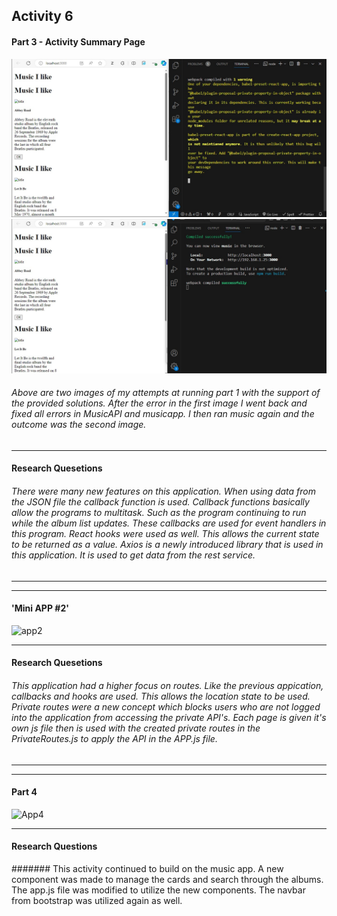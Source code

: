 ## Activity 6

#### Part 3 - Activity Summary Page
![Attempt1](solution1.jpg 'First attempt at solution 1.')
![Attempt2](solution1.2.jpg 'Second attempt at solution 2')

###### Above are two images of my attempts at running part 1 with the support of the provided solutions. After the error in the first image I went back and fixed all errors in MusicAPI and musicapp. I then ran music again and the outcome was the second image.

***

#### Research Quesetions
###### There were many new features on this application. When using data from the JSON file the callback function is used. Callback functions basically allow the programs to multitask. Such as the program continuing to run while the album list updates. These callbacks are used for event handlers in this program. React hooks were used as well. This allows the current state to be returned as a value. Axios is a newly introduced library that is used in this application. It is used to get data from the rest service.

***
***

#### 'Mini APP #2'
![app2](router.jpg, 'App 2')
***

#### Research Quesetions
###### This application had a higher focus on routes. Like the previous appication, callbacks and hooks are used. This allows the location state to be used. Private routes were a new concept which blocks users who are not logged into the application from accessing the private API's. Each page is given it's own js file then is used with the created private routes in the PrivateRoutes.js to apply the API in the APP.js file.

***
***

#### Part 4
![App4](4.jpg, 'Application 4')
***
#### Research Questions
####### This activity continued to build on the music app. A new component was made to manage the cards and search through the albums. The app.js file was modified to utilize the new components. The navbar from bootstrap was utilized again as well.
